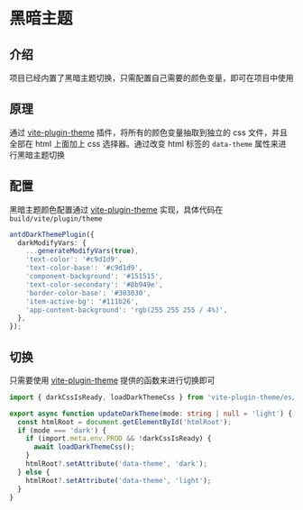 # 黑暗主题

## 介绍

项目已经内置了黑暗主题切换，只需配置自己需要的颜色变量，即可在项目中使用

## 原理

通过 [vite-plugin-theme](https://github.com/vbenjs/vite-plugin-theme) 插件，将所有的颜色变量抽取到独立的 css 文件，并且全部在 html 上面加上 css 选择器。通过改变 html 标签的 `data-theme` 属性来进行黑暗主题切换

## 配置

黑暗主题颜色配置通过 [vite-plugin-theme](https://github.com/vbenjs/vite-plugin-theme) 实现，具体代码在 `build/vite/plugin/theme`

```ts
antdDarkThemePlugin({
  darkModifyVars: {
    ...generateModifyVars(true),
    'text-color': '#c9d1d9',
    'text-color-base': '#c9d1d9',
    'component-background': '#151515',
    'text-color-secondary': '#8b949e',
    'border-color-base': '#303030',
    'item-active-bg': '#111b26',
    'app-content-background': 'rgb(255 255 255 / 4%)',
  },
});
```

## 切换

只需要使用 [vite-plugin-theme](https://github.com/vbenjs/vite-plugin-theme) 提供的函数来进行切换即可

```ts
import { darkCssIsReady, loadDarkThemeCss } from 'vite-plugin-theme/es/client';

export async function updateDarkTheme(mode: string | null = 'light') {
  const htmlRoot = document.getElementById('htmlRoot');
  if (mode === 'dark') {
    if (import.meta.env.PROD && !darkCssIsReady) {
      await loadDarkThemeCss();
    }
    htmlRoot?.setAttribute('data-theme', 'dark');
  } else {
    htmlRoot?.setAttribute('data-theme', 'light');
  }
}
```

